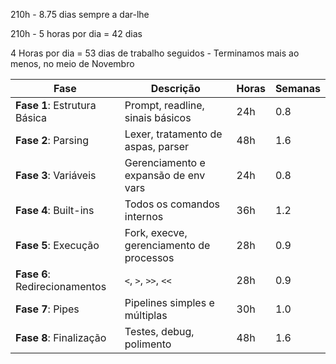 210h - 8.75 dias sempre a dar-lhe

210h - 5 horas por dia = 42 dias


4 Horas por dia = 53 dias de trabalho seguidos - Terminamos mais ao menos, no meio de Novembro


| Fase | Descrição | Horas | Semanas |
|------|-----------|--------|---------|
| **Fase 1**: Estrutura Básica | Prompt, readline, sinais básicos | 24h | 0.8 |
| **Fase 2**: Parsing | Lexer, tratamento de aspas, parser | 48h | 1.6 |
| **Fase 3**: Variáveis | Gerenciamento e expansão de env vars | 24h | 0.8 |
| **Fase 4**: Built-ins | Todos os comandos internos | 36h | 1.2 |
| **Fase 5**: Execução | Fork, execve, gerenciamento de processos | 28h | 0.9 |
| **Fase 6**: Redirecionamentos | `<`, `>`, `>>`, `<<` | 28h | 0.9 |
| **Fase 7**: Pipes | Pipelines simples e múltiplas | 30h | 1.0 |
| **Fase 8**: Finalização | Testes, debug, polimento | 48h | 1.6 |
